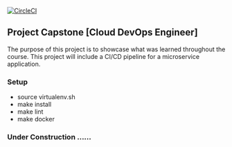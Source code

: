 [![CircleCI](https://dl.circleci.com/status-badge/img/gh/ovolmar/udaCapstone-app/tree/main.svg?style=svg)](https://dl.circleci.com/status-badge/redirect/gh/ovolmar/udaCapstone-app/tree/main)
## Project Capstone [Cloud DevOps Engineer] 

The purpose of this project is to showcase what was learned throughout the course. This project will include a CI/CD pipeline for a microservice application. 

### Setup
- source virtualenv.sh
- make install
- make lint
- make docker

### Under Construction ...... 